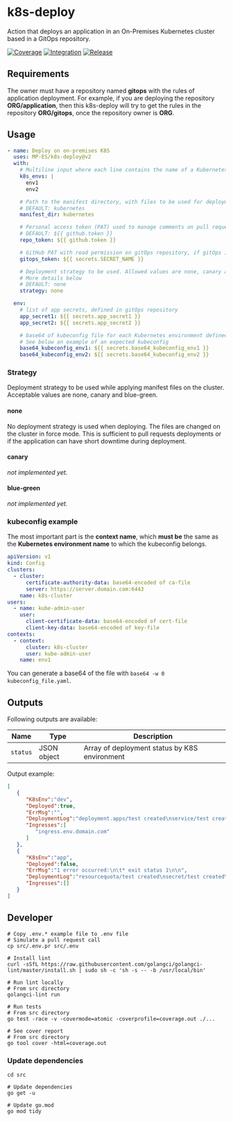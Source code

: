 # k8s-deploy

Action that deploys an application in an On-Premises Kubernetes cluster based in a GitOps repository.

[![Coverage](https://codecov.io/gh/MP-ES/k8s-deploy/branch/main/graphs/badge.svg?branch=main)](https://codecov.io/gh/MP-ES/k8s-deploy)
[![Integration](https://github.com/MP-ES/k8s-deploy/workflows/Integration/badge.svg)](https://github.com/MP-ES/k8s-deploy/actions?query=workflow%3AIntegration)
[![Release](https://github.com/MP-ES/k8s-deploy/workflows/Release/badge.svg)](https://github.com/MP-ES/k8s-deploy/actions?query=workflow%3ARelease)

## Requirements

The owner must have a repository named **gitops** with the rules of application deployment. For example, if you are deploying the repository **ORG/application**, then this k8s-deploy will try to get the rules in the repository **ORG/gitops**, once the repository owner is **ORG**.

## Usage

```yaml
- name: Deploy on on-premises K8S
  uses: MP-ES/k8s-deploy@v2
  with:
    # Multiline input where each line contains the name of a Kubernetes environment defined in the GitOps repository
    k8s_envs: |
      env1
      env2

    # Path to the manifest directory, with files to be used for deployment
    # DEFAULT: kubernetes
    manifest_dir: kubernetes

    # Personal access token (PAT) used to manage comments on pull request
    # DEFAULT: ${{ github.token }}
    repo_token: ${{ github.token }}

    # GitHub PAT with read permission on gitOps repository, if gitOps is private
    gitops_token: ${{ secrets.SECRET_NAME }}

    # Deployment strategy to be used. Allowed values are none, canary and blue-green
    # More details below
    # DEFAULT: none
    strategy: none

  env:
    # list of app secrets, defined in gitOps repository
    app_secret1: ${{ secrets.app_secret1 }}
    app_secret2: ${{ secrets.app_secret2 }}

    # base64 of kubeconfig file for each Kubernetes environment defined in k8s_envs
    # See below an example of an expected kubeconfig
    base64_kubeconfig_env1: ${{ secrets.base64_kubeconfig_env1 }}
    base64_kubeconfig_env2: ${{ secrets.base64_kubeconfig_env2 }}
```

### Strategy

Deployment strategy to be used while applying manifest files on the cluster. Acceptable values are none, canary and blue-green.

#### none

No deployment strategy is used when deploying. The files are changed on the cluster in force mode. This is sufficient to pull requests deployments or if the application can have short downtime during deployment.

#### canary

*not implemented yet.*

#### blue-green

*not implemented yet.*

### kubeconfig example

The most important part is the **context name**, which **must be** the same as the **Kubernetes environment name** to which the kubeconfig belongs.

```yaml
apiVersion: v1
kind: Config
clusters:
  - cluster:
      certificate-authority-data: base64-encoded of ca-file
      server: https://server.domain.com:6443
    name: k8s-cluster
users:
  - name: kube-admin-user
    user:
      client-certificate-data: base64-encoded of cert-file
      client-key-data: base64-encoded of key-file
contexts:
  - context:
      cluster: k8s-cluster
      user: kube-admin-user
    name: env1
```

You can generate a base64 of the file with `base64 -w 0 kubeconfig_file.yaml`.

## Outputs

Following outputs are available:

| Name     | Type        | Description                                   |
| -------- | ----------- | --------------------------------------------- |
| `status` | JSON object | Array of deployment status by K8S environment |

Output example:

```json
[
   {
      "K8sEnv":"dev",
      "Deployed":true,
      "ErrMsg":"",
      "DeploymentLog":"deployment.apps/test created\nservice/test created\ningress.extensions/test created\nnamespace/test unchanged\nresourcequota/test unchanged\nsecret/test unchanged\n",
      "Ingresses":[
         "ingress.env.domain.com"
      ]
   },
   {
      "K8sEnv":"app",
      "Deployed":false,
      "ErrMsg":"1 error occurred:\n\t* exit status 1\n\n",
      "DeploymentLog":"resourcequota/test created\nsecret/test created\nError from server (NotFound): error when creating \"../.deploy/pr/final.yaml\": namespaces \"test\" not found\n",
      "Ingresses":[]
   }
]
```

## Developer

```shell
# Copy .env.* example file to .env file
# Simulate a pull request call
cp src/.env.pr src/.env

# Install lint
curl -sSfL https://raw.githubusercontent.com/golangci/golangci-lint/master/install.sh | sudo sh -c 'sh -s -- -b /usr/local/bin'

# Run lint locally
# From src directory
golangci-lint run

# Run tests
# From src directory
go test -race -v -covermode=atomic -coverprofile=coverage.out ./...

# See cover report
# From src directory
go tool cover -html=coverage.out
```

### Update dependencies

```shell
cd src

# Update dependencies
go get -u

# Update go.mod
go mod tidy
```
